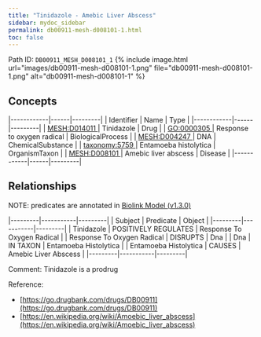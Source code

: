 ```yaml
---
title: "Tinidazole - Amebic Liver Abscess"
sidebar: mydoc_sidebar
permalink: db00911-mesh-d008101-1.html
toc: false 
---
```



Path ID: `DB00911_MESH_D008101_1`
{% include image.html url="images/db00911-mesh-d008101-1.png" file="db00911-mesh-d008101-1.png" alt="db00911-mesh-d008101-1" %}

## Concepts

|------------|------|---------|
| Identifier | Name | Type    |
|------------|------|---------|
| <a href="https://identifiers.org/MESH:D014011">MESH:D014011 </a> | Tinidazole | Drug |
| <a href="https://identifiers.org/GO:0000305">GO:0000305 </a> | Response to oxygen radical | BiologicalProcess |
| <a href="https://identifiers.org/MESH:D004247">MESH:D004247 </a> | DNA | ChemicalSubstance |
| <a href="https://identifiers.org/taxonomy:5759">taxonomy:5759 </a> | Entamoeba histolytica | OrganismTaxon |
| <a href="https://identifiers.org/MESH:D008101">MESH:D008101 </a> | Amebic liver abscess | Disease |
|------------|------|---------|

## Relationships


NOTE: predicates are annotated in <a href="https://github.com/biolink/biolink-model/releases/tag/v1.3.0">Biolink Model (v1.3.0)</a>

|---------|-----------|---------|
| Subject | Predicate | Object  |
|---------|-----------|---------|
| Tinidazole | POSITIVELY REGULATES | Response To Oxygen Radical |
| Response To Oxygen Radical | DISRUPTS | Dna |
| Dna | IN TAXON | Entamoeba Histolytica |
| Entamoeba Histolytica | CAUSES | Amebic Liver Abscess |
|---------|-----------|---------|

Comment: Tinidazole is a prodrug

Reference: 
  - [https://go.drugbank.com/drugs/DB00911](https://go.drugbank.com/drugs/DB00911)
  - [https://en.wikipedia.org/wiki/Amoebic_liver_abscess](https://en.wikipedia.org/wiki/Amoebic_liver_abscess)
